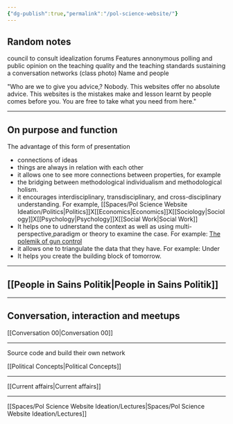 ```yaml
---
{"dg-publish":true,"permalink":"/pol-science-website/"}
---
```



## Random notes
council to consult
idealization
forums
Features
	annonymous
	polling and public opinion on the teaching quality and the teaching standards
sustaining a conversation
networks (class photo)
	Name and people

"Who are we to give you advice,? Nobody. This websites offer no absolute advice. This websites is the mistakes make and lesson learnt by people comes before you. You are free to take what you need from here."

---
## On purpose and function
The advantage of this form of presentation
- connections of ideas
- things are always in relation with each other
- it allows one to see more connections between properties, for example
- the bridging between methodological individualism and methodological holism. 
- it encourages interdisciplinary, transdisciplinary, and cross-disciplinary understanding. For example, [[Spaces/Pol Science Website Ideation/Politics\|Politics]]X[[Economics\|Economics]]X[[Sociology\|Sociology]]X[[Psychology\|Psychology]]X[[Social Work\|Social Work]]
- It helps one to udnerstand the context as well as using multi-perspective,paradigm or theory to examine the case. For example: [The polemik of gun control](obsidian://open?vault=Joe's%20Obsidian&file=Pol%20Science%20Website%20Ideation%2FThe%20polemik%20of%20gun%20control)
- it allows one to triangulate the data that they have. For example: Under 
- It helps you create the building block of tomorrow. 
---
## [[People in Sains Politik\|People in Sains Politik]]

---
## Conversation, interaction and meetups
[[Conversation 00\|Conversation 00]]

---

Source code and build their own network

[[Political Concepts\|Political Concepts]]
___

[[Current affairs\|Current affairs]]

---
[[Spaces/Pol Science Website Ideation/Lectures\|Spaces/Pol Science Website Ideation/Lectures]]